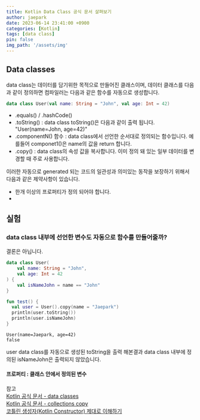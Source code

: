 ```yaml
---
title: Kotlin Data Class 공식 문서 살펴보기
author: jaepark
date: 2023-06-14 23:41:00 +0900
categories: [Kotlin]
tags: [data class]
pin: false
img_path: '/assets/img'
---
```

## **Data classes**
data class는 데이터를 담기위한 목적으로 만들어진 클래스이며, 데이터 클래스를 다음과 같이 정의하면 컴파일러는 다음과 같은 함수를 자동으로 생성합니다.
```kotlin
data class User(val name: String = "John", val age: Int = 42)
```
- .equals() / .hashCode()
- .toString() : data class toString()은 다음과 같이 출력 됩니다. "User(name=John, age=42)"
- .componentN() 함수 : data class에서 선언한 순서대로 정의되는 함수입니다. 예를들어 componet1()은  name의 값을 return 합니다.
- .copy() : data class의 속성 값을 복사합니다. 이미 정의 돼 있는 일부 데이터를 변경할 때 주로 사용합니다.

이러한 자동으로 generated 되는 코드의 일관성과 의미있는 동작을 보장하기 위해서 다음과 같은 제약사항이 있습니다.

- 한개 이상의 프로퍼티가 정의 되어야 합니다.
- 

## **실험**
### data class 내부에 선언한 변수도 자동으로 함수를 만들어줄까?
결론은 아닙니다.

```kotlin
data class User(
    val name: String = "John",
    val age: Int = 42
) {
    val isNameJohn = name == "John"
}

fun test() { 
  val user = User().copy(name = "Jaepark")
  println(user.toString())
  println(user.isNameJohn)
}
```

```console
User(name=Jaepark, age=42)
false
```

user data class를 자동으로 생성된 toString을 출력 해본결과 data class 내부에 정의된 isNameJohn은 출력되지 않았습니다.

#### 프로퍼티 : 클래스 안에서 정의된 변수
참고  
[Kotlin 공식 문서 - data classes](https://kotlinlang.org/docs/data-classes.html)  
[Kotlin 공식 문서 - collections copy](https://kotlinlang.org/docs/constructing-collections.html#copy)  
[코틀린 생성자(Kotlin Constructor) 제대로 이해하기](https://readystory.tistory.com/124)
